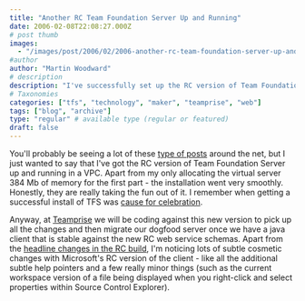 ```yaml
---
title: "Another RC Team Foundation Server Up and Running"
date: 2006-02-08T22:08:27.000Z
# post thumb
images:
  - "/images/post/2006/02/2006-another-rc-team-foundation-server-up-and-running.jpg"
#author
author: "Martin Woodward"
# description
description: "I've successfully set up the RC version of Team Foundation Server in a VPC, noting both installation ease and subtle client enhancements."
# Taxonomies
categories: ["tfs", "technology", "maker", "teamprise", "web"]
tags: ["blog", "archive"]
type: "regular" # available type (regular or featured)
draft: false
---
```


You'll probably be seeing a lot of these [type of posts](http://blogs.msdn.com/robcaron/archive/2006/02/07/527353.aspx) around the net, but I just wanted to say that I've got the RC version of Team Foundation Server up and running in a VPC. Apart from my only allocating the virtual server 384 Mb of memory for the first part - the installation went very smoothly. Honestly, they are really taking the fun out of it. I remember when getting a successful install of TFS was [cause for celebration](http://www.woodwardweb.com/vsts/000137.html).

Anyway, at [Teamprise](http://www.teamprise.com) we will be coding against this new version to pick up all the changes and then migrate our dogfood server once we have a java client that is stable against the new RC web service schemas. Apart from the [headline changes in the RC build](http://blogs.msdn.com/jeffbe/archive/2006/01/22/515917.aspx), I'm noticing lots of subtle cosmetic changes with Microsoft's RC version of the client - like all the additional subtle help pointers and a few really minor things (such as the current workspace version of a file being displayed when you right-click and select properties within Source Control Explorer).
